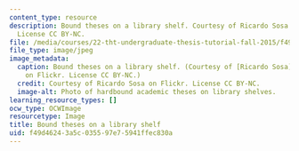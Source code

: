 ```yaml
---
content_type: resource
description: Bound theses on a library shelf. Courtesy of Ricardo Sosa on Flickr.
  License CC BY-NC.
file: /media/courses/22-tht-undergraduate-thesis-tutorial-fall-2015/f49d46243a5c035597e75941ffec830a_22-thtf15.jpg
file_type: image/jpeg
image_metadata:
  caption: Bound theses on a library shelf. (Courtesy of [Ricardo Sosa](https://www.flickr.com/photos/chocogato/2176357791/)
    on Flickr. License CC BY-NC.)
  credit: Courtesy of Ricardo Sosa on Flickr. License CC BY-NC.
  image-alt: Photo of hardbound academic theses on library shelves.
learning_resource_types: []
ocw_type: OCWImage
resourcetype: Image
title: Bound theses on a library shelf
uid: f49d4624-3a5c-0355-97e7-5941ffec830a
---
```

